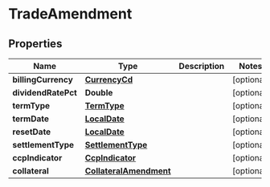 # TradeAmendment

## Properties
Name | Type | Description | Notes
------------ | ------------- | ------------- | -------------
**billingCurrency** | [**CurrencyCd**](CurrencyCd.md) |  |  [optional]
**dividendRatePct** | **Double** |  |  [optional]
**termType** | [**TermType**](TermType.md) |  |  [optional]
**termDate** | [**LocalDate**](LocalDate.md) |  |  [optional]
**resetDate** | [**LocalDate**](LocalDate.md) |  |  [optional]
**settlementType** | [**SettlementType**](SettlementType.md) |  |  [optional]
**ccpIndicator** | [**CcpIndicator**](CcpIndicator.md) |  |  [optional]
**collateral** | [**CollateralAmendment**](CollateralAmendment.md) |  |  [optional]
